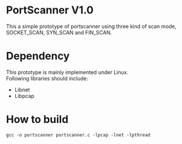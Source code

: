# PortScanner V1.0
This a simple prototype of portscanner using three kind of scan mode, SOCKET_SCAN, SYN_SCAN and FIN_SCAN.

# Dependency
This prototype is mainly implemented under Linux.  
Following libraries should include:

* Libnet
* Libpcap

# How to build
```
gcc -o portscanner portscanner.c -lpcap -lnet -lpthread
```

